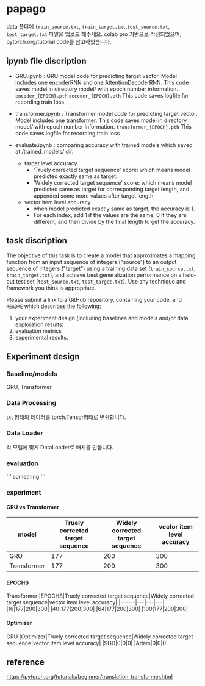 # papago
data 폴더에 `train_source.txt`, `train_target.txt`,`test_source.txt`, `test_target.txt` 파일을 업로드 해주세요.
colab pro 기반으로 작성되었으며, pytorch.org/tutorial code를 참고하였습니다. 

## ipynb file discription
+ GRU.ipynb : GRU model code for predicting target vector. Model includes one encoderRNN and one AttentionDecoderRNN.
    This code saves model in directory model/ with epoch number information. `encoder_{EPOCH}.pth`,`decoder_{EPOCH}.pth`
    This code saves logfile for recording train loss

+ transformer.ipynb : Transformer model code for predicting target vector. Model includes one transformer.
    This code saves model in directory model/ with epoch number information. `transformer_{EPOCH}.pth`
    This code saves logfile for recording train loss

+ evaluate.ipynb : comparing accuracy with trained models which saved at /trained_models/ dir. 
  + target level accuracy
    + 'Truely corrected target sequence' score: which means model predicted exactly same as target.
    + 'Widely corrected target sequence' score: which means model predicted same as target for corresponding target length, and appended some more values after target length.
  + vector item level accuracy
    + when model predicted exactly same as target, the accuracy is 1.
    + For each index, add 1 if the values are the same, 0 if they are different, and then divide by the final length to get the accuracy.


## task discription

The objective of this task is to create a model that approximates a mapping function from an input sequence of integers ("source") to an output sequence of integers ("target") using a training data set (`train_source.txt`, `train_target.txt`), and achieve best generalization performance on a held-out test set (`test_source.txt`, `test_target.txt`). Use any technique and framework you think is appropriate. 

Please submit a link to a GitHub repository, containing your code, and `README` which describes the following:

1. your experiment design (including baselines and models and/or data exploration results)
2. evaluation metrics
3. experimental results.

## Experiment design

### Baseline/models

GRU, Transformer

### Data Processing

txt 형태의 데이터를 torch.Tensor형태로 변환합니다. 

### Data Loader 

각 모델에 맞게 DataLoader로 배치를 만듭니다. 

### evaluation
'''
something
'''

### experiment

#### GRU vs Transformer
|model|Truely corrected target sequence|Widely corrected target sequence|vector item level accuracy|
|------|---|---|---|
|GRU|177|200|300|
|Transformer|177|200|300|

#### EPOCHS
Transformer
|EPOCHS|Truely corrected target sequence|Widely corrected target sequence|vector item level accuracy|
|------|---|---|---|
|16|177|200|300|
|40|177|200|300|
|64|177|200|300|
|100|177|200|300|

#### Optimizer 
GRU
|Optimizer|Truely corrected target sequence|Widely corrected target sequence|vector item level accuracy|
|SGD|0|0|0|
|Adam|0|0|0|

## reference
https://pytorch.org/tutorials/beginner/translation_transformer.html
